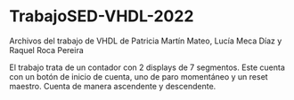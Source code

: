 # TrabajoSED-VHDL-2022
Archivos del trabajo de VHDL de Patricia Martín Mateo, Lucía Meca Díaz y Raquel Roca Pereira

El trabajo trata de un contador con 2 displays de 7 segmentos. Este cuenta con un botón de inicio de cuenta, uno de paro momentáneo y un reset maestro. Cuenta de manera ascendente y descendente. 
